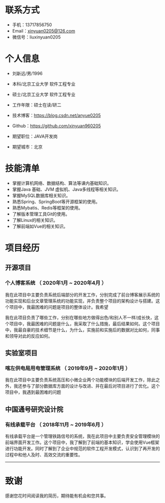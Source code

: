 # 联系方式

- 手机：13717856750
- Email：xinyuan0205@126.com
- 微信号：liuxinyuan0205

# 个人信息

 - 刘新远/男/1996
 - 本科/北京工业大学 软件工程专业
 - 硕士/北京工业大学 软件工程专业
 - 工作年限：硕士在读/研二
 - 技术博客：https://blog.csdn.net/anyue0205
 - Github：https://github.com/xinyuan960205

 - 期望职位：JAVA开发岗
 - 期望城市：北京

# 技能清单

- 掌握计算机网络、数据结构、算法等课内基础知识。
- 掌握Java 基础、JVM 虚拟机、Java多线程等相关知识。
- 掌握MySQL数据库相关知识。
- 熟悉Spring、SpringBoot等开源框架的使用。
- 熟悉Mybatis、Redis等框架的使用。
- 了解版本管理工具Git的使用。
- 了解Linux的相关知识。
- 了解前端如Vue的相关知识。

# 项目经历

## 开源项目
### 个人博客系统 （ 2020年1月 ~ 2020年4月 ）

我在此项目中主要负责系统后端部分的开发工作，分别完成了前台博客展示系统的功能实现和后台文章管理系统的功能实现，并负责整个项目的架构设计与搭建。这个项目中，我最困难的问题是项目的整体设计。我希望

我在此项目负责了哪些工作，分别在哪些地方做得出色/和别人不一样/成长快，这个项目中，我最困难的问题是什么，我采取了什么措施，最后结果如何。这个项目中，我最自豪的技术细节是什么，为什么，实施前和实施后的数据对比如何，同事和领导对此的反应如何。


## 实验室项目
### 喀左供电局用电管理系统 （ 2019年9月 ~ 2020年1月 ）

我在此项目中主要负责系统高压和小微企业两个功能模块的后端开发工作，除此之外，我还参与了部分数据库方面的设计与改进、并在最后对项目进行了优化。这个项目中，我遇到最困难的问题



## 中国通号研究设计院 
### 有线承载平台 （ 2018年11月 ~ 2019年6月 ）

有线承载平台是一个管理铁路信号的系统，我在此项目中主要负责安全管理模块的前端界面开发工作。这个项目中，我了解到了前端的基本知识，学会使用Vue框架进行功能开发。同时了解到了企业中规范的软件工程开发模式，认识到了再开发的过程中和他人及时、高效交流的重要性。

---
# 致谢
感谢您花时间阅读我的简历，期待能有机会和您共事。
      